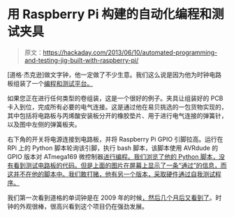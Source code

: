 # 用 Raspberry Pi 构建的自动化编程和测试夹具

> 原文：<https://hackaday.com/2013/06/10/automated-programming-and-testing-jig-built-with-raspberry-pi/>

[道格·杰克逊]做文字钟，他一定做了不少生意。我们这么说是因为他为时钟电路板组装了一个[编程和测试平台。](http://www.instructables.com/id/A-Programming-Jig-for-our-DougsWordClockcom-DeskC)

如果您正在进行任何类型的卷组装，这是一个很好的例子。夹具让组装好的 PCB 卡入到位，完成所有必要的电气连接。这是通过他在易贝挑选的一包货物实现的，其中包括将电路板与丙烯酸安装板分开的橡胶垫片、用于进行电气连接的弹簧针，以及图中左侧的弹簧板夹。

右下角的开关将电源连接到电路板，并将 Raspberry Pi GPIO 引脚拉高。运行在 RPi 上的 Python 脚本轮询该引脚，执行 bash 脚本，该脚本使用 AVRdude 的 GPIO 版本对 ATmega169 微控制器[进行编程。我们浏览了他的 Python 脚本，没有看到测试电路板的代码。但是上面的图片在屏幕上显示了一条“通过”的信息，而这并不在他的脚本中。我们敢打赌，他有另一个版本，采取硬件通过自我测试程序。](http://blog.stevemarple.co.uk/2013/03/how-to-use-gpio-version-of-avrdude-on.html)

我们第一次看到道格的单词钟是在 2009 年的时候[，然后几个月后又看到了](http://hackaday.com/2009/09/27/word-clock-tell-the-time-with-words/)。时钟的外观很棒，很高兴看到这个项目仍在强劲发展。